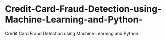 # Credit-Card-Fraud-Detection-using-Machine-Learning-and-Python-
Credit Card Fraud Detection using Machine Learning and Python 

